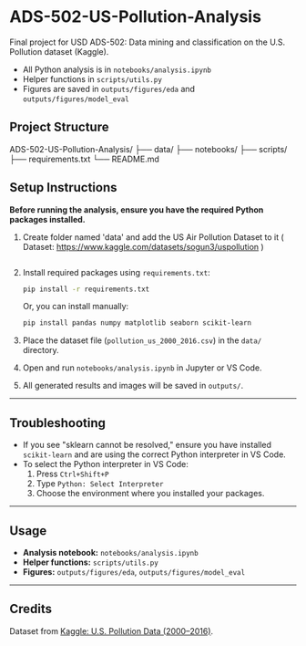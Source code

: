 # ADS-502-US-Pollution-Analysis

Final project for USD ADS-502: Data mining and classification on the U.S. Pollution dataset (Kaggle).  
- All Python analysis is in `notebooks/analysis.ipynb`
- Helper functions in `scripts/utils.py`
- Figures are saved in `outputs/figures/eda` and `outputs/figures/model_eval`

## Project Structure

ADS-502-US-Pollution-Analysis/
├── data/
├── notebooks/
├── scripts/
├── requirements.txt
└── README.md


## Setup Instructions

**Before running the analysis, ensure you have the required Python packages installed.**

1. Create folder named 'data' and add the US Air Pollution Dataset to it ( Dataset: https://www.kaggle.com/datasets/sogun3/uspollution )
    ```

2. Install required packages using `requirements.txt`:
    ```bash
    pip install -r requirements.txt
    ```
   Or, you can install manually:
    ```bash
    pip install pandas numpy matplotlib seaborn scikit-learn
    ```

3. Place the dataset file (`pollution_us_2000_2016.csv`) in the `data/` directory.

4. Open and run `notebooks/analysis.ipynb` in Jupyter or VS Code.

5. All generated results and images will be saved in `outputs/`.

---

## Troubleshooting

- If you see "sklearn cannot be resolved," ensure you have installed `scikit-learn` and are using the correct Python interpreter in VS Code.
- To select the Python interpreter in VS Code:  
    1. Press `Ctrl+Shift+P`  
    2. Type `Python: Select Interpreter`  
    3. Choose the environment where you installed your packages.

---

## Usage

- **Analysis notebook:** `notebooks/analysis.ipynb`
- **Helper functions:** `scripts/utils.py`
- **Figures:** `outputs/figures/eda`, `outputs/figures/model_eval`

---

## Credits

Dataset from [Kaggle: U.S. Pollution Data (2000–2016)](https://www.kaggle.com/datasets/sogun3/uspollution).

